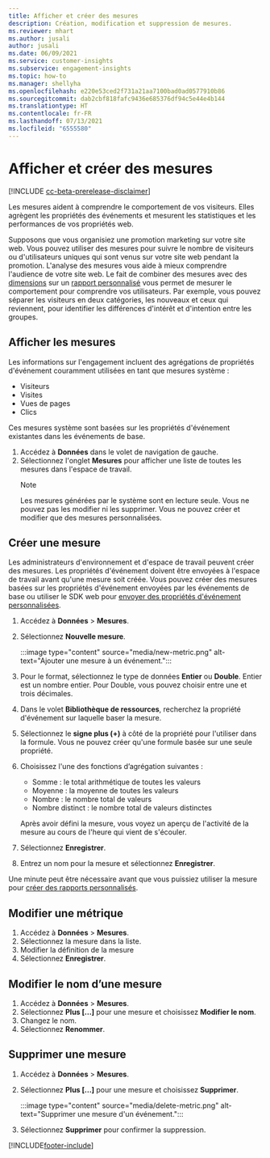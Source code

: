 ```yaml
---
title: Afficher et créer des mesures
description: Création, modification et suppression de mesures.
ms.reviewer: mhart
ms.author: jusali
author: jusali
ms.date: 06/09/2021
ms.service: customer-insights
ms.subservice: engagement-insights
ms.topic: how-to
ms.manager: shellyha
ms.openlocfilehash: e220e53ced2f731a21aa7100bad0ad0577910b86
ms.sourcegitcommit: dab2cbf818fafc9436e685376df94c5e44e4b144
ms.translationtype: HT
ms.contentlocale: fr-FR
ms.lasthandoff: 07/13/2021
ms.locfileid: "6555580"
---
```

# <a name="view-and-create-metrics"></a>Afficher et créer des mesures

[!INCLUDE [cc-beta-prerelease-disclaimer](includes/cc-beta-prerelease-disclaimer.md)]

Les mesures aident à comprendre le comportement de vos visiteurs. Elles agrègent les propriétés des événements et mesurent les statistiques et les performances de vos propriétés web.  

Supposons que vous organisiez une promotion marketing sur votre site web. Vous pouvez utiliser des mesures pour suivre le nombre de visiteurs ou d'utilisateurs uniques qui sont venus sur votre site web pendant la promotion. L'analyse des mesures vous aide à mieux comprendre l'audience de votre site web. Le fait de combiner des mesures avec des [dimensions](dimensions.md) sur un [rapport personnalisé](custom-reports.md) vous permet de mesurer le comportement pour comprendre vos utilisateurs. Par exemple, vous pouvez séparer les visiteurs en deux catégories, les nouveaux et ceux qui reviennent, pour identifier les différences d'intérêt et d'intention entre les groupes.

## <a name="view-metrics"></a>Afficher les mesures

Les informations sur l'engagement incluent des agrégations de propriétés d'événement couramment utilisées en tant que mesures système : 

- Visiteurs
- Visites
- Vues de pages
- Clics

Ces mesures système sont basées sur les propriétés d'événement existantes dans les événements de base.

1. Accédez à **Données** dans le volet de navigation de gauche. 
1. Sélectionnez l'onglet **Mesures** pour afficher une liste de toutes les mesures dans l'espace de travail. 
   > [!NOTE]
   > Les mesures générées par le système sont en lecture seule. Vous ne pouvez pas les modifier ni les supprimer. Vous ne pouvez créer et modifier que des mesures personnalisées.

## <a name="create-a-metric"></a>Créer une mesure

Les administrateurs d'environnement et d'espace de travail peuvent créer des mesures. Les propriétés d'événement doivent être envoyées à l'espace de travail avant qu'une mesure soit créée. Vous pouvez créer des mesures basées sur les propriétés d'événement envoyées par les événements de base ou utiliser le SDK web pour [envoyer des propriétés d'événement personnalisées](advanced-SDK-implementation.md).

1. Accédez à **Données** > **Mesures**.
1. Sélectionnez **Nouvelle mesure**.

   :::image type="content" source="media/new-metric.png" alt-text="Ajouter une mesure à un événement.":::

1. Pour le format, sélectionnez le type de données **Entier** ou **Double**. Entier est un nombre entier. Pour Double, vous pouvez choisir entre une et trois décimales.
1. Dans le volet **Bibliothèque de ressources**, recherchez la propriété d'événement sur laquelle baser la mesure.
1. Sélectionnez le **signe plus (+)** à côté de la propriété pour l'utiliser dans la formule. Vous ne pouvez créer qu'une formule basée sur une seule propriété. 
1. Choisissez l'une des fonctions d’agrégation suivantes : 

   - Somme : le total arithmétique de toutes les valeurs 
   - Moyenne : la moyenne de toutes les valeurs
   - Nombre : le nombre total de valeurs
   - Nombre distinct : le nombre total de valeurs distinctes

   Après avoir défini la mesure, vous voyez un aperçu de l'activité de la mesure au cours de l'heure qui vient de s'écouler.

1. Sélectionnez **Enregistrer**. 
1. Entrez un nom pour la mesure et sélectionnez **Enregistrer**.

Une minute peut être nécessaire avant que vous puissiez utiliser la mesure pour [créer des rapports personnalisés](custom-reports.md).

## <a name="edit-a-metric"></a>Modifier une métrique

1. Accédez à **Données** > **Mesures**.
1. Sélectionnez la mesure dans la liste.
1. Modifier la définition de la mesure
1. Sélectionnez **Enregistrer**.

## <a name="change-the-name-of-a-metric"></a>Modifier le nom d’une mesure

1. Accédez à **Données** > **Mesures**.
1. Sélectionnez **Plus [...]** pour une mesure et choisissez **Modifier le nom**.
1. Changez le nom. 
1. Sélectionnez **Renommer**.

## <a name="delete-a-metric"></a>Supprimer une mesure

1. Accédez à **Données** > **Mesures**.
1. Sélectionnez **Plus [...]** pour une mesure et choisissez **Supprimer**.

   :::image type="content" source="media/delete-metric.png" alt-text="Supprimer une mesure d'un événement.":::

1. Sélectionnez **Supprimer** pour confirmer la suppression.

[!INCLUDE[footer-include](../includes/footer-banner.md)]
